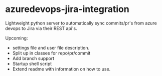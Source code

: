 # azuredevops-jira-integration
Lightweight python server to automatically sync commits/pr's from azure devops to Jira via their REST api's.

Upcoming: 
- settings file and user file description.
- Split up in classes for repo/pr/commit
- Add branch support
- Startup shell script
- Extend readme with information on how to use.